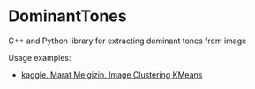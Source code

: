 # DominantTones
C++ and Python library for extracting dominant tones from image

Usage examples:
- [kaggle. Marat Melgizin. Image Clustering KMeans](https://www.kaggle.com/code/mmelgizin/image-clustering-kmeans)